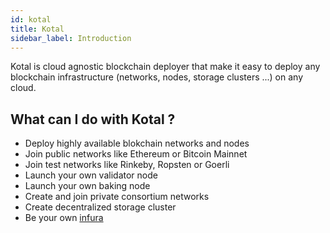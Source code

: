 ```yaml
---
id: kotal
title: Kotal
sidebar_label: Introduction
---
```


Kotal is cloud agnostic blockchain deployer that make it easy to deploy any blockchain infrastructure (networks, nodes, storage clusters ...) on any cloud.

## What can I do with Kotal ?
* Deploy highly available blokchain networks and nodes
* Join public networks like Ethereum or Bitcoin Mainnet
* Join test networks like Rinkeby, Ropsten or Goerli
* Launch your own validator node
* Launch your own baking node
* Create and join private consortium networks
* Create decentralized storage cluster
* Be your own [infura](https://infura.io)